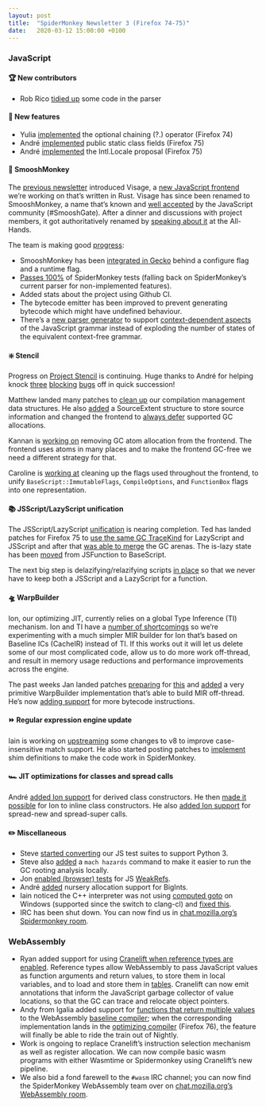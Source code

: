 ```yaml
---
layout: post
title:  "SpiderMonkey Newsletter 3 (Firefox 74-75)"
date:   2020-03-12 15:00:00 +0100
---
```

### JavaScript

#### 🏆 New contributors
*   Rob Rico [tidied up](https://bugzilla.mozilla.org/show_bug.cgi?id=1605263) some code in the parser


#### 🎁 New features
*   Yulia [implemented](https://bugzilla.mozilla.org/show_bug.cgi?id=1566143) the optional chaining (?.) operator (Firefox 74)
*   André [implemented](https://bugzilla.mozilla.org/show_bug.cgi?id=1535804) public static class fields (Firefox 75)
*   André [implemented](https://bugzilla.mozilla.org/show_bug.cgi?id=1613713) the Intl.Locale proposal (Firefox 75)


#### 🐒 SmooshMonkey

The [previous newsletter](https://mozilla-spidermonkey.github.io/blog/2020/01/10/newsletter-2.html#project-visage) introduced Visage, a [new JavaScript frontend](https://github.com/mozilla-spidermonkey/jsparagus) we’re working on that’s written in Rust. Visage has since been renamed to SmooshMonkey, a name that’s known and [well accepted](https://github.com/tc39/proposal-flatMap/pull/56) by the JavaScript community (#SmooshGate). After a dinner and discussions with project members, it got authoritatively renamed by [speaking about it](https://docs.google.com/presentation/d/1pY5KQzFmayfZi5eLYI5673UVv9-lzdugbg-kOFpRRf0/edit#slide=id.g6dd8ea1b81_0_17 ) at the All-Hands.

The team is making good [progress](https://github.com/mozilla-spidermonkey/jsparagus/issues/304):
*   SmooshMonkey has been [integrated in Gecko](https://bugzilla.mozilla.org/show_bug.cgi?id=1612515) behind a configure flag and a runtime flag.
*   [Passes 100%](https://github.com/mozilla-spidermonkey/jsparagus/milestone/1?closed=1) of SpiderMonkey tests (falling back on SpiderMonkey’s current parser for non-implemented features).
*   Added stats about the project using Github CI.
*   The bytecode emitter has been improved to prevent generating bytecode which might have undefined behaviour.
*   There’s a [new parser generator](https://github.com/mozilla-spidermonkey/jsparagus/pull/347) to support [context-dependent aspects](https://github.com/mozilla-spidermonkey/jsparagus/issues/359) of the JavaScript grammar instead of exploding the number of states of the equivalent context-free grammar.


#### ❇️ Stencil

Progress on [Project Stencil](https://bugzilla.mozilla.org/show_bug.cgi?id=1601332) is continuing. Huge thanks to André for helping knock [three](https://bugzilla.mozilla.org/show_bug.cgi?id=1619007) [blocking](https://bugzilla.mozilla.org/show_bug.cgi?id=1619010) [bugs](https://bugzilla.mozilla.org/show_bug.cgi?id=1619008) off in quick succession!

Matthew landed many patches to [clean up](https://bugzilla.mozilla.org/show_bug.cgi?id=1611528) our compilation management data structures. He also [added](https://bugzilla.mozilla.org/show_bug.cgi?id=1615728) a SourceExtent structure to store source information and changed the frontend to [always defer](https://bugzilla.mozilla.org/show_bug.cgi?id=1610340) supported GC allocations.

Kannan is [working on](https://bugzilla.mozilla.org/show_bug.cgi?id=1592105) removing GC atom allocation from the frontend. The frontend uses atoms in many places and to make the frontend GC-free we need a different strategy for that.

Caroline is [working at](https://bugzilla.mozilla.org/show_bug.cgi?id=1620776) cleaning up the flags used throughout the frontend, to unify `BaseScript::ImmutableFlags`, `CompileOptions`, and `FunctionBox` flags into one representation.


#### 📚 JSScript/LazyScript unification

The JSScript/LazyScript [unification](https://bugzilla.mozilla.org/show_bug.cgi?id=1529456) is nearing completion. Ted has landed patches for Firefox 75 to [use the same GC TraceKind](https://bugzilla.mozilla.org/show_bug.cgi?id=1615143) for LazyScript and JSScript and after that [was able to merge](https://bugzilla.mozilla.org/show_bug.cgi?id=1615145) the GC arenas. The is-lazy state has been [moved](https://bugzilla.mozilla.org/show_bug.cgi?id=1591600) from JSFunction to BaseScript.

The next big step is delazifying/relazifying scripts [in place](https://bugzilla.mozilla.org/show_bug.cgi?id=1619803) so that we never have to keep both a JSScript and a LazyScript for a function.


#### 🛸 WarpBuilder

Ion, our optimizing JIT, currently relies on a global Type Inference (TI) mechanism. Ion and TI have a [number of shortcomings](https://bugzilla.mozilla.org/show_bug.cgi?id=1613592#c0) so we’re experimenting with a much simpler MIR builder for Ion that’s based on Baseline ICs (CacheIR) instead of TI. If this works out it will let us delete some of our most complicated code, allow us to do more work off-thread, and result in memory usage reductions and performance improvements across the engine.

The past weeks Jan landed patches [preparing](https://bugzilla.mozilla.org/show_bug.cgi?id=1613594) for [this](https://bugzilla.mozilla.org/show_bug.cgi?id=1616188) and [added](https://bugzilla.mozilla.org/show_bug.cgi?id=1617564) a very primitive WarpBuilder implementation that’s able to build MIR off-thread. He’s now [adding support](https://bugzilla.mozilla.org/show_bug.cgi?id=1618198) for more bytecode instructions. 


#### ⏩ Regular expression engine update

Iain is working on [upstreaming](https://chromium-review.googlesource.com/c/v8/v8/+/2072858) some changes to v8 to improve case-insensitive match support. He also started posting patches to [implement](https://bugzilla.mozilla.org/show_bug.cgi?id=1620020) shim definitions to make the code work in SpiderMonkey.


#### 🏎 JIT optimizations for classes and spread calls

André [added Ion support](https://bugzilla.mozilla.org/show_bug.cgi?id=1378189) for derived class constructors. He then [made it possible](https://bugzilla.mozilla.org/show_bug.cgi?id=1557765) for Ion to inline class constructors. He also [added Ion support](https://bugzilla.mozilla.org/show_bug.cgi?id=1619343) for spread-new and spread-super calls.


#### ✏️ Miscellaneous
*   Steve [started converting](https://bugzilla.mozilla.org/show_bug.cgi?id=1619475) our JS test suites to support Python 3.
*   Steve also [added](https://bugzilla.mozilla.org/show_bug.cgi?id=1614518) a `mach hazards` command to make it easier to run the GC rooting analysis locally.
*   Jon [enabled (browser) tests](https://bugzilla.mozilla.org/show_bug.cgi?id=1616230) for JS [WeakRefs](https://github.com/tc39/proposal-weakrefs).
*   André [added](https://bugzilla.mozilla.org/show_bug.cgi?id=1530372) nursery allocation support for BigInts.
*   Iain noticed the C++ interpreter was not using [computed goto](https://gcc.gnu.org/onlinedocs/gcc/Labels-as-Values.html) on Windows (supported since the switch to clang-cl) and [fixed this](https://bugzilla.mozilla.org/show_bug.cgi?id=1609229). 
*   IRC has been shut down. You can now find us in [chat.mozilla.org’s Spidermonkey room](https://chat.mozilla.org/#/room/#spidermonkey:mozilla.org).


### WebAssembly
*   Ryan added support for using [Cranelift when reference types are enabled](https://bugzilla.mozilla.org/show_bug.cgi?id=1574865).  Reference types allow WebAssembly to pass JavaScript values as function arguments and return values, to store them in local variables, and to load and store them in [tables](https://webassembly.github.io/reference-types/core/syntax/instructions.html#syntax-instr-table).  Cranelift can now emit annotations that inform the JavaScript garbage collector of value locations, so that the GC can trace and relocate object pointers.
*   Andy from Igalia added support for [functions that return multiple values](https://github.com/WebAssembly/multi-value/blob/master/proposals/multi-value/Overview.md) to the WebAssembly [baseline compiler](https://bugzilla.mozilla.org/show_bug.cgi?id=1603140); when the corresponding implementation lands in the [optimizing compiler](https://bugzilla.mozilla.org/show_bug.cgi?id=1607200) (Firefox 76), the feature will finally be able to ride the train out of Nightly.
*   Work is ongoing to replace Cranelift’s instruction selection mechanism as well as register allocation. We can now compile basic wasm programs with either Wasmtime or Spidermonkey using Cranelift’s new pipeline.
*   We also bid a fond farewell to the `#wasm` IRC channel; you can now find the SpiderMonkey WebAssembly team over on [chat.mozilla.org’s WebAssembly room](https://chat.mozilla.org/#/room/#webassembly:mozilla.org).


